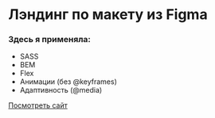 # Лэндинг по макету из Figma

### Здесь я применяла:
- SASS
- BEM
- Flex
- Анимации (без @keyframes)
- Адаптивность (@media)

[Посмотреть сайт](https://strong-sorbet-961a2c.netlify.app)
